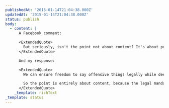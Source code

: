 ```yaml
---
publishedAt: '2015-01-14T21:04:38.000Z'
updatedAt: '2015-01-14T21:04:38.000Z'
status: publish
body:
  - content: |
      A Facebook comment:

      <ExtendedQuote>
        But seriously, isn't the point not about content? It's about protecting all speech regardless of what it says, or else who, then, becomes the police, curating only appropriate thoughts? We don't ensure freedom to practice any religion you like providing we don't deem it stupid. We ensure freedom to practice religion.
      </ExtendedQuote>

      And my response:

      <ExtendedQuote>
        We can ensure freedom to say offensive things legally while deeming it unacceptable to be offensive socially. In that light, we don't actually "ensure freedom to practice religion"; mocking Scientology is practically a parlor game, and while, sure, they can believe what they want under the law, I don't know anyone who thinks Scientologist beliefs are "legitimate" in any real sense.

        So the point is entirely about content, because the legal mandate of "free speech for everyone!" doesn't amount to everyone having an equal "amount" (or kind, or level, or whatever word works best here) of free speech, because some groups (like minorities, like women, like the Algerians in France) are disproportionately harmed by speech in a way that those on the top of the social hierarchy are not.
      </ExtendedQuote>
    _template: richText
_template: status
---
```


